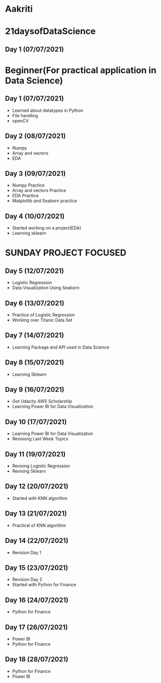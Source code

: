 # Aakriti
# 21daysofDataScience
## Day 1 (07/07/2021)
# Beginner(For practical application in Data Science)

## Day 1 (07/07/2021)
- Learned about datatypes in Python
- File handling 
- openCV
## Day 2 (08/07/2021)
- Numpy
- Array and vectors
- EDA
## Day 3 (09/07/2021)
- Numpy Practice 
- Array and vectors Practice
- EDA Practice
- Matplotlib and Seaborn practice
## Day 4 (10/07/2021)
- Started working on a project(EDA)
- Learning sklearn

# SUNDAY PROJECT FOCUSED

## Day 5 (12/07/2021)
- Logistic Regression
- Data Visualization Using Seaborn

## Day 6 (13/07/2021)
- Practice of Logistic Regression
- Working over Titanic Data Set

## Day 7 (14/07/2021)
- Learning Package and API used in Data Science

## Day 8 (15/07/2021)
- Learning Sklearn

## Day 9 (16/07/2021)
- Got Udacity AWS Scholarship 
- Learning Power BI for Data Visualization

## Day 10 (17/07/2021)
- Learning Power BI for Data Visualization 
- Revisisng Last Week Topics

## Day 11 (19/07/2021)
- Revising Logistic Regression
- Revising Sklearn

## Day 12 (20/07/2021)
- Started with KNN algorithm

## Day 13 (21/07/2021)
- Practical of KNN algorithm

## Day 14 (22/07/2021)
- Revision Day 1

## Day 15 (23/07/2021)
- Revision Day 2
- Started with Python for Finance

## Day 16 (24/07/2021)
- Python for Finance

## Day 17 (26/07/2021)
- Power BI
- Python for Finance

## Day 18 (28/07/2021)
- Python for Finance
- Power BI
